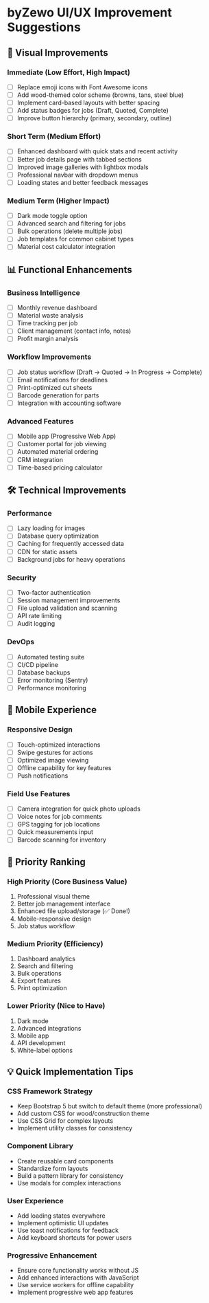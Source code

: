 # byZewo UI/UX Improvement Suggestions

## 🎨 **Visual Improvements**

### **Immediate (Low Effort, High Impact)**
- [ ] Replace emoji icons with Font Awesome icons
- [ ] Add wood-themed color scheme (browns, tans, steel blue)
- [ ] Implement card-based layouts with better spacing
- [ ] Add status badges for jobs (Draft, Quoted, Complete)
- [ ] Improve button hierarchy (primary, secondary, outline)

### **Short Term (Medium Effort)**
- [ ] Enhanced dashboard with quick stats and recent activity
- [ ] Better job details page with tabbed sections
- [ ] Improved image galleries with lightbox modals
- [ ] Professional navbar with dropdown menus
- [ ] Loading states and better feedback messages

### **Medium Term (Higher Impact)**
- [ ] Dark mode toggle option
- [ ] Advanced search and filtering for jobs
- [ ] Bulk operations (delete multiple jobs)
- [ ] Job templates for common cabinet types
- [ ] Material cost calculator integration

## 📊 **Functional Enhancements**

### **Business Intelligence**
- [ ] Monthly revenue dashboard
- [ ] Material waste analysis
- [ ] Time tracking per job
- [ ] Client management (contact info, notes)
- [ ] Profit margin analysis

### **Workflow Improvements**
- [ ] Job status workflow (Draft → Quoted → In Progress → Complete)
- [ ] Email notifications for deadlines
- [ ] Print-optimized cut sheets
- [ ] Barcode generation for parts
- [ ] Integration with accounting software

### **Advanced Features**
- [ ] Mobile app (Progressive Web App)
- [ ] Customer portal for job viewing
- [ ] Automated material ordering
- [ ] CRM integration
- [ ] Time-based pricing calculator

## 🛠️ **Technical Improvements**

### **Performance**
- [ ] Lazy loading for images
- [ ] Database query optimization
- [ ] Caching for frequently accessed data
- [ ] CDN for static assets
- [ ] Background jobs for heavy operations

### **Security**
- [ ] Two-factor authentication
- [ ] Session management improvements
- [ ] File upload validation and scanning
- [ ] API rate limiting
- [ ] Audit logging

### **DevOps**
- [ ] Automated testing suite
- [ ] CI/CD pipeline
- [ ] Database backups
- [ ] Error monitoring (Sentry)
- [ ] Performance monitoring

## 📱 **Mobile Experience**

### **Responsive Design**
- [ ] Touch-optimized interactions
- [ ] Swipe gestures for actions
- [ ] Optimized image viewing
- [ ] Offline capability for key features
- [ ] Push notifications

### **Field Use Features**
- [ ] Camera integration for quick photo uploads
- [ ] Voice notes for job comments
- [ ] GPS tagging for job locations
- [ ] Quick measurements input
- [ ] Barcode scanning for inventory

## 🎯 **Priority Ranking**

### **High Priority (Core Business Value)**
1. Professional visual theme
2. Better job management interface  
3. Enhanced file upload/storage (✅ Done!)
4. Mobile-responsive design
5. Job status workflow

### **Medium Priority (Efficiency)**
1. Dashboard analytics
2. Search and filtering
3. Bulk operations
4. Export features
5. Print optimization

### **Lower Priority (Nice to Have)**
1. Dark mode
2. Advanced integrations
3. Mobile app
4. API development
5. White-label options

## 💡 **Quick Implementation Tips**

### **CSS Framework Strategy**
- Keep Bootstrap 5 but switch to default theme (more professional)
- Add custom CSS for wood/construction theme
- Use CSS Grid for complex layouts
- Implement utility classes for consistency

### **Component Library**
- Create reusable card components
- Standardize form layouts
- Build a pattern library for consistency
- Use modals for complex interactions

### **User Experience**
- Add loading states everywhere
- Implement optimistic UI updates
- Use toast notifications for feedback
- Add keyboard shortcuts for power users

### **Progressive Enhancement**
- Ensure core functionality works without JS
- Add enhanced interactions with JavaScript
- Use service workers for offline capability
- Implement progressive web app features